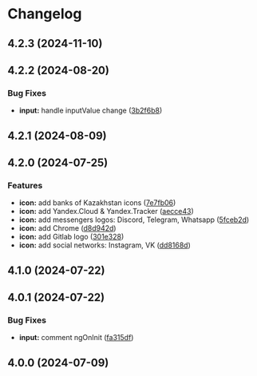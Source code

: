 # Changelog
## 4.2.3 (2024-11-10)

## 4.2.2 (2024-08-20)


### Bug Fixes

* **input:** handle inputValue change ([3b2f6b8](https://github.com/thekhegay/ngwr/commit/3b2f6b8c1b38daa15ef2a2dbc39315f511508bf9))

## 4.2.1 (2024-08-09)

## 4.2.0 (2024-07-25)

### Features

* **icon:** add banks of Kazakhstan icons ([7e7fb06](https://github.com/thekhegay/ngwr/commit/7e7fb06321039aae9fced1e57a0b4d99ee8328d0))
* **icon:** add Yandex.Cloud & Yandex.Tracker ([aecce43](https://github.com/thekhegay/ngwr/commit/aecce43c315d208678d231eb2885105618819f35))
* **icon:** add messengers logos: Discord, Telegram, Whatsapp ([5fceb2d](https://github.com/thekhegay/ngwr/commit/5fceb2db7a06bcf579f27f2662c21d8f7e78b955))
* **icon:** add Chrome ([d8d942d](https://github.com/thekhegay/ngwr/commit/d8d942d8e5605a6d3ae6022ef2d6a04c28703d9f))
* **icon:** add Gitlab logo ([301e328](https://github.com/thekhegay/ngwr/commit/301e328ac214ce03e378a0847869a362b4d801b8))
* **icon:** add social networks: Instagram, VK ([dd8168d](https://github.com/thekhegay/ngwr/commit/dd8168dfc22c7adaef089c3931de860ac933b5b8))

## 4.1.0 (2024-07-22)

## 4.0.1 (2024-07-22)


### Bug Fixes

* **input:** comment ngOnInit ([fa315df](https://github.com/thekhegay/ngwr/commit/fa315df8fba25d09cad85316909f532036872fa3))

## 4.0.0 (2024-07-09)
